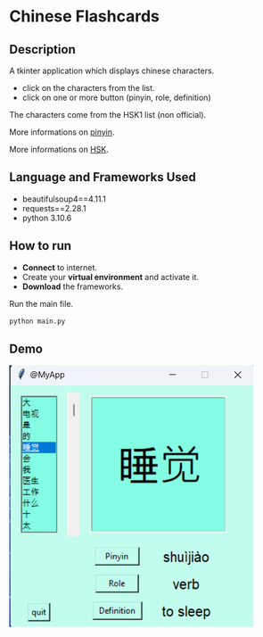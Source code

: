 # Chinese Flashcards

## Description

A tkinter application which displays chinese characters.

+ click on the characters from the list.
+ click on one or more button (pinyin, role, definition)

The characters come from the HSK1 list (non official).

More informations on [pinyin](https://en.wikipedia.org/wiki/Pinyin).

More informations on [HSK](https://en.wikipedia.org/wiki/Hanyu_Shuiping_Kaoshi).

## Language and Frameworks Used

+ beautifulsoup4==4.11.1
+ requests==2.28.1
+ python 3.10.6

## How to run

+ **Connect** to internet.
+ Create your **virtual environment** and activate it.
+ **Download** the frameworks.

Run the main file.
```sh
python main.py
```

## Demo

![app](img/myapp.png)